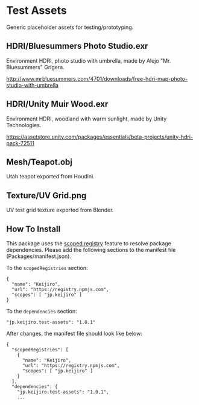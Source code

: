 Test Assets
===========

Generic placeholder assets for testing/prototyping.

HDRI/Bluesummers Photo Studio.exr
---------------------------------

Environment HDRI, photo studio with umbrella, made by Alejo "Mr. Bluesummers" Grigera.

http://www.mrbluesummers.com/4701/downloads/free-hdri-map-photo-studio-with-umbrella

HDRI/Unity Muir Wood.exr
------------------------

Environment HDRI, woodland with warm sunlight, made by Unity Technologies.

https://assetstore.unity.com/packages/essentials/beta-projects/unity-hdri-pack-72511

Mesh/Teapot.obj
---------------

Utah teapot exported from Houdini.

Texture/UV Grid.png
-------------------

UV test grid texture exported from Blender.

How To Install
--------------

This package uses the [scoped registry] feature to resolve package
dependencies. Please add the following sections to the manifest file
(Packages/manifest.json).

[scoped registry]: https://docs.unity3d.com/Manual/upm-scoped.html

To the `scopedRegistries` section:

```
{
  "name": "Keijiro",
  "url": "https://registry.npmjs.com",
  "scopes": [ "jp.keijiro" ]
}
```

To the `dependencies` section:

```
"jp.keijiro.test-assets": "1.0.1"
```

After changes, the manifest file should look like below:

```
{
  "scopedRegistries": [
    {
      "name": "Keijiro",
      "url": "https://registry.npmjs.com",
      "scopes": [ "jp.keijiro" ]
    }
  ],
  "dependencies": {
    "jp.keijiro.test-assets": "1.0.1",
    ...
```
